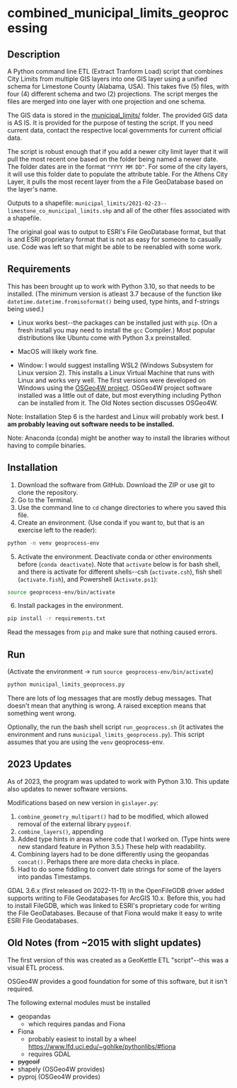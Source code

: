 # combined_municipal_limits_geoprocessing

## Description

A Python command line ETL (Extract Tranform Load) script that combines City Limits from multiple GIS layers into one GIS layer using a unified schema for Limestone County (Alabama, USA).  This takes five (5) files, with four (4) different schema and two (2) projections.  The script merges the files are merged into one layer with one projection and one schema.

The GIS data is stored in the  [municipal_limits/](/municipal_limits) folder.  The provided GIS data is AS IS.  It is provided for the purpose of testing the script.  If you need current data, contact the respective local governments for current official data.  
 
The script is robust enough that if you add a newer city limit layer that it will pull the most recent one based on the folder being named a newer date.  The folder dates are in the format ``"YYYY MM DD"``.  For some of the city layers, it will use this folder date to populate the attribute table.  For the Athens City Layer, it pulls the most recent layer from the a File GeoDatabase based on the layer's name.

Outputs to a shapefile: `municipal_limits/2021-02-23--limestone_co_municipal_limits.shp` and all of the other files associated with a shapefile.

The original goal was to output to ESRI's File GeoDatabase format, but that is and ESRI proprietary format that is not as easy for someone to casually use.  Code was left so that might be able to be reenabled with some work.

## Requirements

This has been brought up to work with Python 3.10, so that needs to be installed.  (The minimum version is atleast 3.7 because of the function like `datetime.datetime.fromisoformat()` being used, type hints, and f-strings being used.)


* Linux works best--the packages can be installed just with `pip`.   (On a fresh install you may need to install the `gcc` Compiler.)  Most popular distributions like Ubuntu come with Python 3.x preinstalled.

* MacOS will likely work fine.  

* Window: I would suggest installing WSL2 (Windows Subsystem for Linux version 2).  This installs a Linux Virtual Machine that runs with Linux and works very well. The first versions were developed on Windows using the [OSGeo4W project](https://trac.osgeo.org/osgeo4w/). OSGeo4W project software installed was a little out of date, but most everything including Python can be installed from it.  The Old Notes section discusses OSGeo4W.  

Note: Installation Step 6 is the hardest and Linux will probably work best.  **I am probably leaving out software needs to be installed.**


Note: Anaconda (conda) might be another way to install the libraries without having to compile binaries.

## Installation

1. Download the software from GitHub.  Download the ZIP or use git to clone the repository.
2. Go to the Terminal.  
3. Use the command line to `cd` change directories to where you saved this file.
4. Create an environment. (Use conda if you want to, but that is an exercise left to the reader):
```bash
python -m venv geoprocess-env
```
5. Activate the environment.  Deactivate conda or other environments before (`conda deactivate`). Note that `activate` below is for bash shell, and there is activate for different shells--csh (`activate.csh`), fish shell (`activate.fish`), and Powershell (`Activate.ps1`):
```bash
source geoprocess-env/bin/activate
```
6. Install packages in the environment.
```bash
pip install -r requirements.txt
```
Read the messages from `pip` and make sure that nothing caused errors.

## Run 

(Activate the environment -> run `source geoprocess-env/bin/activate`)
```bash
python municipal_limits_geoprocess.py
```

There are lots of log messages that are mostly debug messages.  That doesn't mean that anything is wrong. A raised exception means that something went wrong.

Optionally, the run the bash shell script `run_geoprocess.sh` (it activates the environment and runs `municipal_limits_geoprocess.py`).  This script assumes that you are using the `venv` geoprocess-env.

## 2023 Updates

As of 2023, the program was updated to work with Python 3.10.  This update also updates to newer software versions.

Modifications based on new version in `gislayer.py`:
1. `combine_geometry_multipart()` had to be modified, which allowed removal of the external library `pygeoif`.
2. `combine_layers()`, appending
3. Added type hints  in areas where code that I worked on.  (Type hints were new standard feature in Python 3.5.)  These help with readability.
4. Combining layers had to be done differently using the geopandas `concat()`.  Perhaps there are more data checks in place.
5. Had to do some fiddling to convert date strings for some of the layers into pandas Timestamps.

GDAL 3.6.x (first released on 2022-11-11) in the OpenFileGDB driver added supports writing to File Geodatabases for ArcGIS 10.x.  Before this, you had to install FileGDB, which was linked to ESRI's proprietary code for writing the File GeoDatabases.  Because of that Fiona would make it easy to write ESRI File Geodatabases. 

## Old Notes (from ~2015 with slight updates)

The first version of this was created as a GeoKettle ETL "script"--this was a visual ETL process.

OSGeo4W provides a good foundation for some of this software, but it isn't required.

The following external modules must be installed
  * geopandas
     - which requires pandas and Fiona
  * Fiona
     - probably easiest to install by a wheel https://www.lfd.uci.edu/~gohlke/pythonlibs/#fiona
     - requires GDAL
  * ~~pygeoif~~
  * shapely (OSGeo4W provides)
  * pyproj (OSGeo4W provides)